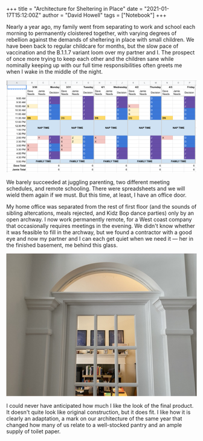 +++
title = "Architecture for Sheltering in Place"
date = "2021-01-17T15:12:00Z"
author = "David Howell"
tags = ["Notebook"]
+++

Nearly a year ago, my family went from separating to work and school each morning to permanently cloistered together, with varying degrees of rebellion against the demands of sheltering in place with small children. We have been back to regular childcare for months, but the slow pace of vaccination and the B.1.1.7 variant loom over my partner and I. The prospect of once more trying to keep each other and the children sane while nominally keeping up with our full time responsibilities often greets me when I wake in the middle of the night.

![](pandemic_schedule.png)

We barely succeeded at juggling parenting, two different meeting schedules, and remote schooling. There were spreadsheets and we will wield them again if we must. But this time, at least, I have an office door.

My home office was separated from the rest of first floor (and the sounds of sibling altercations, meals rejected, and Kidz Bop dance parties) only by an open archway. I now work permanently remote, for a West coast company that occasionally requires meetings in the evening. We didn't know whether it was feasible to fill in the archway, but we found a contractor with a good eye and now my partner and I can each get quiet when we need it — her in the finished basement, me behind this glass.

![](office_door.jpeg)

I could never have anticipated how much I like the look of the final product. It doesn't quite look like original construction, but it does fit. I like how it is clearly an adaptation, a mark on our architecture of the same year that changed how many of us relate to a well-stocked pantry and an ample supply of toilet paper.